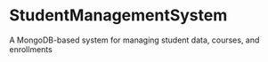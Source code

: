 # StudentManagementSystem
A MongoDB-based system for managing student data, courses, and enrollments
